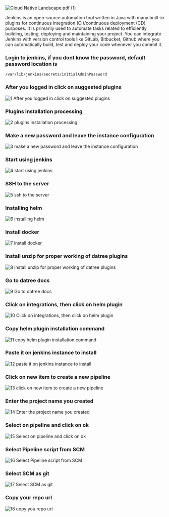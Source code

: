 ![Cloud Native Landscape pdf (1)](https://user-images.githubusercontent.com/58173938/206695665-83f9aac5-bcd2-462f-91a3-f1d30edab108.jpg)

Jenkins is an open-source automation tool written in Java with many built-in plugins for continuous integration (CI)/continuous deployment (CD) purposes. It is primarily used to automate tasks related to efficiently building, testing, deploying and maintaining your project. You can integrate Jenkins with version control tools like GitLab, Bitbucket, Github where you can automatically build, test and deploy your code whenever you commit it.

### Login to jenkins, if you dont know the password, default password location is 

```
/var/lib/jenkins/secrets/initialAdminPassword 
```

### After you logged in click on suggested plugins

![1 After you logged in click on suggested plugins](https://user-images.githubusercontent.com/58173938/206697444-61c32dbc-5bf2-4538-b625-a02b312a0756.png)

### Plugins installation processing

 ![2 plugins installation processing](https://user-images.githubusercontent.com/58173938/206697549-f9d1b36b-9565-4f7f-bfaa-6c2b2a5f99cb.png)

### Make a new password and leave the instance configuration

![3 make a new password and leave the instance configuration](https://user-images.githubusercontent.com/58173938/206697656-dffc1301-154a-4e00-8f09-3860176fb6a9.png)

### Start using jenkins

![4 start using jenkins](https://user-images.githubusercontent.com/58173938/206698509-c5c57e76-9b85-4ca3-8aaa-14ce8bf75f1b.png)

### SSH to the server

![5 ssh to the server](https://user-images.githubusercontent.com/58173938/206698625-72be29c0-eb65-46b7-92f7-f47d67b37966.png)

### Installing helm

![6 installing helm](https://user-images.githubusercontent.com/58173938/206698735-b0f88b81-afe9-4e80-9c5a-263fa707575b.png)

### Install docker

![7 install docker](https://user-images.githubusercontent.com/58173938/206698944-c0c688c1-7998-43e8-9e7a-b730a8711de4.png)

### Install unzip for proper working of datree plugins

![8 install unzip for proper working of datree plugins](https://user-images.githubusercontent.com/58173938/206699066-8321d82a-e7c1-4f6e-bc41-cbdd5f9d82d8.png)

### Go to datree docs

![9 Go to datree docs](https://user-images.githubusercontent.com/58173938/206699144-c8f72ef3-0827-4113-bb66-2061e5f18329.png)

### Click on integrations, then click on helm plugin

![10 Click on integrations, then click on helm plugin](https://user-images.githubusercontent.com/58173938/206699250-9086dc1f-56e5-46f5-adb4-1fe86c69a80d.png)

### Copy helm plugin installation command

![11 copy helm plugin installation command](https://user-images.githubusercontent.com/58173938/206699309-3553d71c-c93e-45ef-9975-529060d38dc9.png)

### Paste it on jenkins instance to install

![12 paste it on jenkins instance to install](https://user-images.githubusercontent.com/58173938/206699415-2e3b01b8-5eca-4bad-a456-f6671166f9db.png)

### Click on new item to create a new pipeline

![13 click on new item to create a new pipeline](https://user-images.githubusercontent.com/58173938/206699476-c3372766-e1e6-4765-bf37-c71d413b0142.png)

### Enter the project name you created

![14 Enter the project name you created](https://user-images.githubusercontent.com/58173938/206699553-1eae26c1-33f8-4243-a09d-6cf6134f3725.png)

### Select on pipeline and click on ok

![15 Select on pipeline and click on ok](https://user-images.githubusercontent.com/58173938/206699663-b820020b-3770-44c2-99ff-3a6e0ae5b8e4.png)

### Select Pipeline script from SCM

![16 Select Pipeline script from SCM](https://user-images.githubusercontent.com/58173938/206699791-13ec6f19-c09d-4416-ab10-1f845f886ce9.png)

### Select SCM as git

![17 Select SCM as git](https://user-images.githubusercontent.com/58173938/206699909-b1a07829-5c9b-4e4a-9eee-e16a7b9f6d01.png)

### Copy your repo url

![18 copy you repo url](https://user-images.githubusercontent.com/58173938/206700008-928e3665-1fd6-4fad-bddf-de962139b1fb.png)

### 


